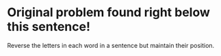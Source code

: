 # Original problem found right below this sentence!

Reverse the letters in each word in a sentence but maintain their position.
